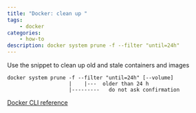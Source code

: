```yaml
---
title: "Docker: clean up " 
tags: 
    - docker
categories:
    - how-to
description: docker system prune -f --filter "until=24h"
---
```


Use the snippet to clean up old and stale containers and images

```shell
docker system prune -f --filter "until=24h" [--volume]
                    |    |---  older than 24 h 
                    |---------   do not ask confirmation
```

[Docker CLI reference](https://docs.docker.com/reference/cli/docker/system/prune/)